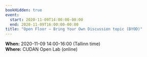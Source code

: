 ```yaml
---
bookHidden: true
event:
  start: 2020-11-09T14:00:00-00:00
  end: 2020-11-09T16:00:00-00:00
title: "Open Floor – Bring Your Own Discussion topic (BYOD)"
---
```


**When:** 2020-11-09 14:00-16:00 (Tallinn time)  
**Where:** CUDAN Open Lab (online)  

